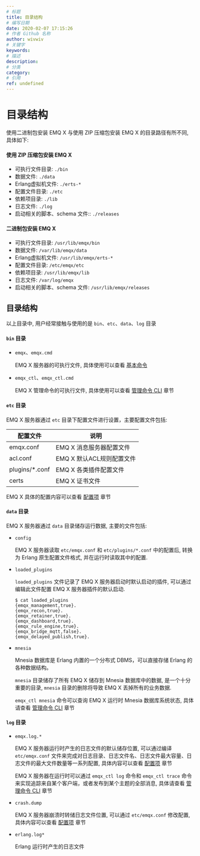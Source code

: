 ```yaml
---
# 标题
title: 目录结构
# 编写日期
date: 2020-02-07 17:15:26
# 作者 Github 名称
author: wivwiv
# 关键字
keywords:
# 描述
description:
# 分类
category: 
# 引用
ref: undefined
---
```


# 目录结构

使用二进制包安装 EMQ X 与使用 ZIP 压缩包安装 EMQ X 的目录路径有所不同, 具体如下:

#### 使用 ZIP 压缩包安装 EMQ X

+ 可执行文件目录: `./bin`
+ 数据文件: `./data`
+ Erlang虚拟机文件: `./erts-*`
+ 配置文件目录: `./etc`
+ 依赖项目录: `./lib`
+ 日志文件: `./log`
+ 启动相关的脚本、schema 文件:: `./releases`

#### 二进制包安装 EMQ X 

+ 可执行文件目录: `/usr/lib/emqx/bin`
+ 数据文件: `/var/lib/emqx/data`
+ Erlang虚拟机文件: `/usr/lib/emqx/erts-*`
+ 配置文件目录: `/etc/emqx/etc`
+ 依赖项目录: `/usr/lib/emqx/lib`        
+ 日志文件: `/var/log/emqx`
+ 启动相关的脚本、schema 文件: `/usr/lib/emqx/releases`

## 目录结构
以上目录中, 用户经常接触与使用的是 `bin`、`etc`、`data`、`log` 目录

#### `bin` 目录

+   `emqx`、`emqx.cmd`

    EMQ X 服务器的可执行文件, 具体使用可以查看 [基本命令](using-emqx/command-line.md)

+   `emqx_ctl`、`emqx_ctl.cmd`

    EMQ X 管理命令的可执行文件, 具体使用可以查看  [管理命令 CLI](advanced/cli.md) 章节

#### `etc` 目录

EMQ X 服务器通过 `etc` 目录下配置文件进行设置，主要配置文件包括:

| 配置文件           | 说明                      |
| -------------- | ------------------------- |
| emqx.conf      | EMQ X 消息服务器配置文件  |
| acl.conf       | EMQ X 默认ACL规则配置文件 |
| plugins/*.conf | EMQ X 各类插件配置文件    |
| certs          | EMQ X 证书文件           |

EMQ X 具体的配置内容可以查看 [配置项](configuration/index.md) 章节

#### `data` 目录

EMQ X 服务器通过 `data` 目录储存运行数据, 主要的文件包括:

+   `config`

    EMQ X 服务器读取 `etc/emqx.conf` 和 `etc/plugins/*.conf` 中的配置后, 转换为 Erlang 原生配置文件格式, 并在运行时读取其中的配置.

+   `loaded_plugins`

    `loaded_plugins` 文件记录了 EMQ X 服务器启动时默认启动的插件, 可以通过编辑此文件配置 EMQ X 服务器插件的默认启动.

    ```
    $ cat loaded_plugins
    {emqx_management,true}.
    {emqx_recon,true}.
    {emqx_retainer,true}.
    {emqx_dashboard,true}.
    {emqx_rule_engine,true}.
    {emqx_bridge_mqtt,false}.
    {emqx_delayed_publish,true}.
    ```

+   `mnesia`

    Mnesia 数据库是 Erlang 内置的一个分布式 DBMS，可以直接存储 Erlang 的各种数据结构。

    `mnesia` 目录储存了所有 EMQ X 储存到 Mnesia 数据库中的数据, 是一个十分重要的目录, `mnesia` 目录的删除将导致 EMQ X 丢掉所有的业务数据.

    `emqx_ctl mnesia` 命令可以查询 EMQ X 运行时 Mnesia 数据库系统状态, 具体请查看 [管理命令 CLI](advanced/cli.md) 章节


#### `log` 目录

+   `emqx.log.*`

    EMQ X 服务器运行时产生的日志文件的默认储存位置, 可以通过编译 `etc/emqx.conf` 文件来完成对日志目录、日志文件名、日志文件最大容量、日志文件的最大文件数量等一系列配置, 具体内容可以查看 [配置项](configuration/index.md) 章节

    EMQ X 服务器在运行时可以通过 `emqx_ctl log` 命令和 `emqx_ctl trace` 命令来实现追踪来自某个客户端，或者发布到某个主题的全部消息, 具体请查看 [管理命令 CLI](advanced/cli.md) 章节

+   `crash.dump`

    EMQ X 服务器崩溃时转储日志文件位置, 可以通过 `etc/emqx.conf` 修改配置, 具体内容可以查看 [配置项](configuration/index.md) 章节

+  `erlang.log*`

    Erlang 运行时产生的日志文件
